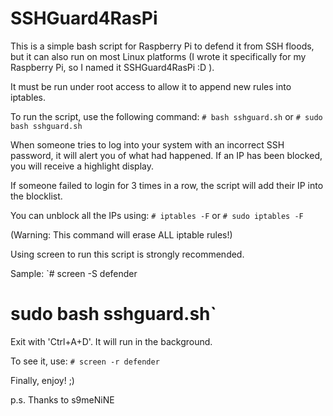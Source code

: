 SSHGuard4RasPi
==============

This is a simple bash script for Raspberry Pi to defend it from SSH floods, but it can also run on most Linux platforms (I wrote it specifically for my Raspberry Pi, so I named it SSHGuard4RasPi :D ).
 

It must be run under root access to allow it to append new rules into iptables. 

To run the script, use the following command:
`# bash sshguard.sh`
or
`# sudo bash sshguard.sh`

When someone tries to log into your system with an incorrect SSH password, it will alert you of what had happened. If an IP has been blocked, you will receive a highlight display. 

If someone failed to login for 3 times in a row, the script will add their IP into the blocklist.

 You can unblock all the IPs using:
`# iptables -F`
or
`# sudo iptables -F`

 (Warning: This command will erase ALL iptable rules!)

 Using screen to run this script is strongly recommended. 

Sample:
`# screen -S defender
# sudo bash sshguard.sh`

 Exit with 'Ctrl+A+D'. It will run in the background. 

To see it, use:
`# screen -r defender`


Finally, enjoy! ;)

p.s. Thanks to s9meNiNE
